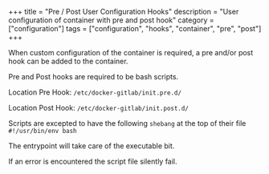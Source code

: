 +++
title = "Pre / Post User Configuration Hooks"
description = "User configuration of container with pre and post hook"
category = ["configuration"]
tags = ["configuration", "hooks", "container", "pre", "post"]
+++

When custom configuration of the container is required, a pre and/or post hook can be added to the container.

Pre and Post hooks are required to be bash scripts.

Location Pre Hook: `/etc/docker-gitlab/init.pre.d/`

Location Post Hook: `/etc/docker-gitlab/init.post.d/`

Scripts are excepted to have the following `shebang` at the top of their file `#!/usr/bin/env bash`

The entrypoint will take care of the executable bit.

If an error is encountered the script file silently fail.
